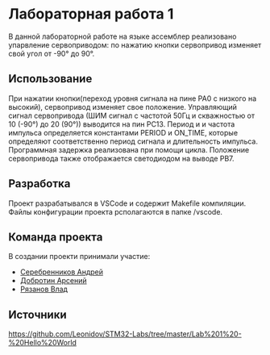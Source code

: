 # Лабораторная работа 1
В данной лабораторной работе на языке ассемблер реализовано упарвление сервоприводом: по нажатию кнопки сервопривод изменяет свой угол от -90° до 90°.


## Использование

При нажатии кнопки(переход уровня сигнала на пине PA0 с низкого на высокий), сервопривод изменяет свое положение. 
Управляющий сигнал сервопривода (ШИМ сигнал с частотой 50Гц и скважностью от 10 (-90°) до 20 (90°)) выводится на пин PC13. 
Период и и частота импульса определяется константами PERIOD и ON_TIME, которые определяют соответственно период сигнала и длительность импульса. Программная задержка реализована при помощи цикла.
Положение сервопривода также отображается светодиодом на выводе PB7.

## Разработка

Проект разрабатывался в VSCode и содержит Makefile компиляции. Файлы конфигурации проекта рсполагаются в папке /vscode.


## Команда проекта
В создании проекти принимали участие:

- [Серебренников Андрей](https://t.me/Seradya)
- [Добротин Арсений](https://t.me/arkeks)
- [Рязанов Влад](https://t.me/what_is_love8)

## Источники
https://github.com/Leonidov/STM32-Labs/tree/master/Lab%201%20-%20Hello%20World